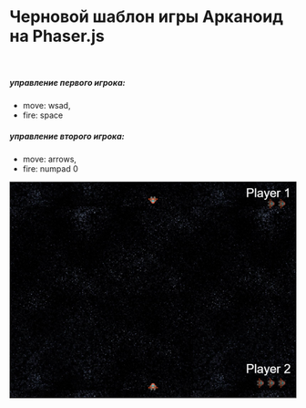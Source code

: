 # Черновой шаблон игры Арканоид на Phaser.js
<br>

##### управление первого игрока: 
- move: wsad, 
- fire: space

##### управление второго игрока: 
- move: arrows, 
- fire: numpad 0

<img src="cover.png">